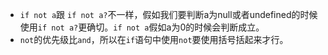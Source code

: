 * `if not a`跟 `if not a?`不一样，假如我们要判断a为null或者undefined的时候使用`if not a?`更确切。`if not a`假如a为0的时候会判断成立。
* `not`的优先级比`and`，所以在`if`语句中使用`not`要使用括号括起来才行。